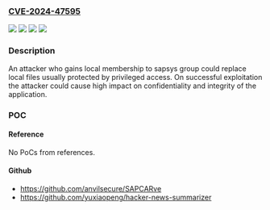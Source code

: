 ### [CVE-2024-47595](https://cve.mitre.org/cgi-bin/cvename.cgi?name=CVE-2024-47595)
![](https://img.shields.io/static/v1?label=Product&message=SAP%20Host%20Agent&color=blue)
![](https://img.shields.io/static/v1?label=Version&message=7.22%20&color=brightgreen)
![](https://img.shields.io/static/v1?label=Version&message=SAPHOSTAGENT%207.22%20&color=brightgreen)
![](https://img.shields.io/static/v1?label=Vulnerability&message=CWE-266%3A%20Incorrect%20Privilege%20Assignment&color=brightgreen)

### Description

An attacker who gains local membership to sapsys group could replace local files usually protected by privileged access. On successful exploitation the attacker could cause high impact on confidentiality and integrity of the application.

### POC

#### Reference
No PoCs from references.

#### Github
- https://github.com/anvilsecure/SAPCARve
- https://github.com/yuxiaopeng/hacker-news-summarizer

